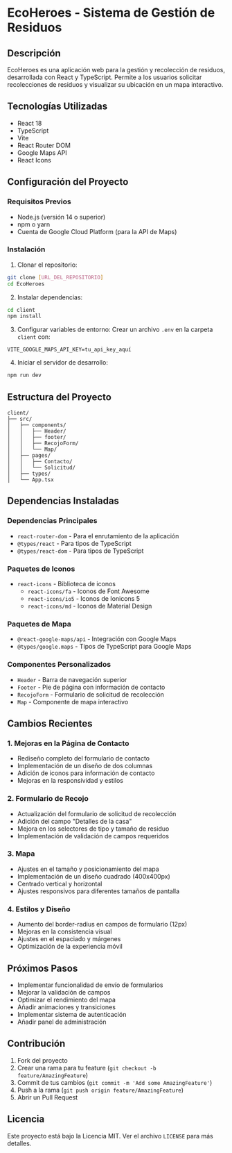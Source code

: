 # EcoHeroes - Sistema de Gestión de Residuos

## Descripción
EcoHeroes es una aplicación web para la gestión y recolección de residuos, desarrollada con React y TypeScript. Permite a los usuarios solicitar recolecciones de residuos y visualizar su ubicación en un mapa interactivo.

## Tecnologías Utilizadas
- React 18
- TypeScript
- Vite
- React Router DOM
- Google Maps API
- React Icons

## Configuración del Proyecto

### Requisitos Previos
- Node.js (versión 14 o superior)
- npm o yarn
- Cuenta de Google Cloud Platform (para la API de Maps)

### Instalación
1. Clonar el repositorio:
```bash
git clone [URL_DEL_REPOSITORIO]
cd EcoHeroes
```

2. Instalar dependencias:
```bash
cd client
npm install
```

3. Configurar variables de entorno:
Crear un archivo `.env` en la carpeta `client` con:
```
VITE_GOOGLE_MAPS_API_KEY=tu_api_key_aquí
```

4. Iniciar el servidor de desarrollo:
```bash
npm run dev
```

## Estructura del Proyecto
```
client/
├── src/
│   ├── components/
│   │   ├── Header/
│   │   ├── footer/
│   │   ├── RecojoForm/
│   │   └── Map/
│   ├── pages/
│   │   ├── Contacto/
│   │   └── Solicitud/
│   ├── types/
│   └── App.tsx
```

## Dependencias Instaladas

### Dependencias Principales
- `react-router-dom` - Para el enrutamiento de la aplicación
- `@types/react` - Para tipos de TypeScript
- `@types/react-dom` - Para tipos de TypeScript

### Paquetes de Iconos
- `react-icons` - Biblioteca de iconos
  - `react-icons/fa` - Iconos de Font Awesome
  - `react-icons/io5` - Iconos de Ionicons 5
  - `react-icons/md` - Iconos de Material Design

### Paquetes de Mapa
- `@react-google-maps/api` - Integración con Google Maps
- `@types/google.maps` - Tipos de TypeScript para Google Maps

### Componentes Personalizados
- `Header` - Barra de navegación superior
- `Footer` - Pie de página con información de contacto
- `RecojoForm` - Formulario de solicitud de recolección
- `Map` - Componente de mapa interactivo

## Cambios Recientes

### 1. Mejoras en la Página de Contacto
- Rediseño completo del formulario de contacto
- Implementación de un diseño de dos columnas
- Adición de iconos para información de contacto
- Mejoras en la responsividad y estilos

### 2. Formulario de Recojo
- Actualización del formulario de solicitud de recolección
- Adición del campo "Detalles de la casa"
- Mejora en los selectores de tipo y tamaño de residuo
- Implementación de validación de campos requeridos

### 3. Mapa
- Ajustes en el tamaño y posicionamiento del mapa
- Implementación de un diseño cuadrado (400x400px)
- Centrado vertical y horizontal
- Ajustes responsivos para diferentes tamaños de pantalla

### 4. Estilos y Diseño
- Aumento del border-radius en campos de formulario (12px)
- Mejoras en la consistencia visual
- Ajustes en el espaciado y márgenes
- Optimización de la experiencia móvil

## Próximos Pasos
- Implementar funcionalidad de envío de formularios
- Mejorar la validación de campos
- Optimizar el rendimiento del mapa
- Añadir animaciones y transiciones
- Implementar sistema de autenticación
- Añadir panel de administración

## Contribución
1. Fork del proyecto
2. Crear una rama para tu feature (`git checkout -b feature/AmazingFeature`)
3. Commit de tus cambios (`git commit -m 'Add some AmazingFeature'`)
4. Push a la rama (`git push origin feature/AmazingFeature`)
5. Abrir un Pull Request

## Licencia
Este proyecto está bajo la Licencia MIT. Ver el archivo `LICENSE` para más detalles. 
